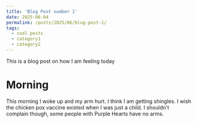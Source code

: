 ```yaml
---
title: 'Blog Post number 1'
date: 2025-06-04
permalink: /posts/2025/06/blog-post-1/
tags:
  - cool posts
  - category1
  - category2
---
```


This is a blog post on how I am feeling today

Morning
======

This morning I woke up and my arm hurt. I think I am getting shingles. I wish the chicken pox vaccine existed when I was just a child. I shouldn't complain though, some people with Purple Hearts have no arms. 



